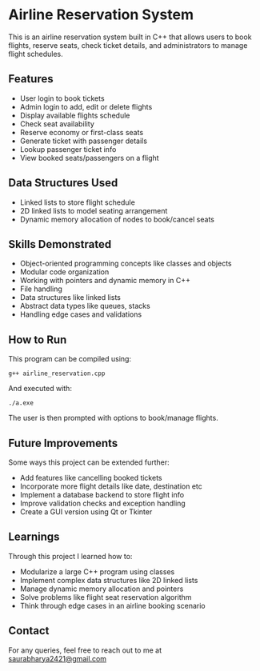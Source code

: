 # Airline Reservation System

This is an airline reservation system built in C++ that allows users to book flights, reserve seats, check ticket details, and administrators to manage flight schedules. 

## Features

- User login to book tickets 
- Admin login to add, edit or delete flights
- Display available flights schedule
- Check seat availability 
- Reserve economy or first-class seats
- Generate ticket with passenger details
- Lookup passenger ticket info
- View booked seats/passengers on a flight

## Data Structures Used

- Linked lists to store flight schedule 
- 2D linked lists to model seating arrangement
- Dynamic memory allocation of nodes to book/cancel seats

## Skills Demonstrated

- Object-oriented programming concepts like classes and objects
- Modular code organization 
- Working with pointers and dynamic memory in C++
- File handling
- Data structures like linked lists
- Abstract data types like queues, stacks   
- Handling edge cases and validations

## How to Run

This program can be compiled using:

```
g++ airline_reservation.cpp
```

And executed with:

```
./a.exe
```

The user is then prompted with options to book/manage flights.

## Future Improvements

Some ways this project can be extended further:

- Add features like cancelling booked tickets
- Incorporate more flight details like date, destination etc
- Implement a database backend to store flight info
- Improve validation checks and exception handling
- Create a GUI version using Qt or Tkinter

## Learnings

Through this project I learned how to:
- Modularize a large C++ program using classes 
- Implement complex data structures like 2D linked lists
- Manage dynamic memory allocation and pointers
- Solve problems like flight seat reservation algorithm
- Think through edge cases in an airline booking scenario

## Contact

For any queries, feel free to reach out to me at saurabharya2421@gmail.com
```